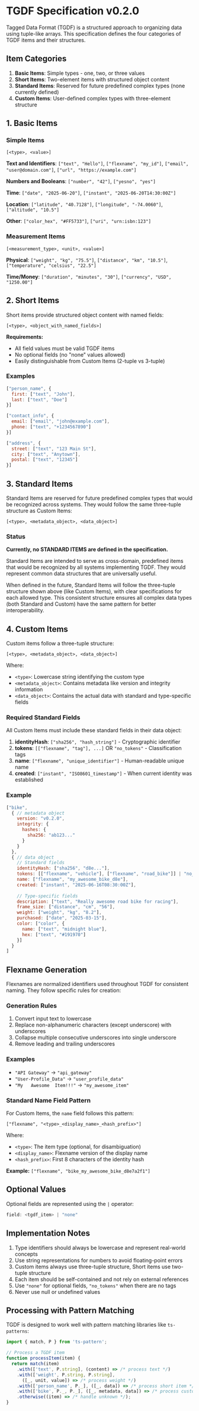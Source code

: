 # TGDF Specification v0.2.0

Tagged Data Format (TGDF) is a structured approach to organizing data using tuple-like arrays. This specification defines the four categories of TGDF items and their structures.

## Item Categories

1. **Basic Items**: Simple types - one, two, or three values
2. **Short Items**: Two-element items with structured object content  
3. **Standard Items**: Reserved for future predefined complex types (none currently defined)
4. **Custom Items**: User-defined complex types with three-element structure

## 1. Basic Items

### Simple Items
`[<type>, <value>]`

**Text and Identifiers**: `["text", "Hello"]`, `["flexname", "my_id"]`, `["email", "user@domain.com"]`, `["url", "https://example.com"]`

**Numbers and Booleans**: `["number", "42"]`, `["yesno", "yes"]`

**Time**: `["date", "2025-06-20"]`, `["instant", "2025-06-20T14:30:00Z"]`

**Location**: `["latitude", "40.7128"]`, `["longitude", "-74.0060"]`, `["altitude", "10.5"]`

**Other**: `["color_hex", "#FF5733"]`, `["uri", "urn:isbn:123"]`

### Measurement Items
`[<measurement_type>, <unit>, <value>]`

**Physical**: `["weight", "kg", "75.5"]`, `["distance", "km", "10.5"]`, `["temperature", "celsius", "22.5"]`

**Time/Money**: `["duration", "minutes", "30"]`, `["currency", "USD", "1250.00"]`

## 2. Short Items

Short items provide structured object content with named fields:

`[<type>, <object_with_named_fields>]`

**Requirements:**
- All field values must be valid TGDF items
- No optional fields (no "none" values allowed)
- Easily distinguishable from Custom Items (2-tuple vs 3-tuple)

### Examples

```javascript
["person_name", {
  first: ["text", "John"],
  last: ["text", "Doe"]
}]

["contact_info", {
  email: ["email", "john@example.com"],
  phone: ["text", "+1234567890"]
}]

["address", {
  street: ["text", "123 Main St"],
  city: ["text", "Anytown"],
  postal: ["text", "12345"]
}]
```

## 3. Standard Items

Standard Items are reserved for future predefined complex types that would be recognized across systems. They would follow the same three-tuple structure as Custom Items:

```
[<type>, <metadata_object>, <data_object>]
```

### Status

**Currently, no STANDARD ITEMS are defined in the specification.**

Standard Items are intended to serve as cross-domain, predefined items that would be recognized by all systems implementing TGDF. They would represent common data structures that are universally useful.

When defined in the future, Standard Items will follow the three-tuple structure shown above (like Custom Items), with clear specifications for each allowed type. This consistent structure ensures all complex data types (both Standard and Custom) have the same pattern for better interoperability.

## 4. Custom Items

Custom items follow a three-tuple structure:

```
[<type>, <metadata_object>, <data_object>]
```

Where:
- `<type>`: Lowercase string identifying the custom type
- `<metadata_object>`: Contains metadata like version and integrity information
- `<data_object>`: Contains the actual data with standard and type-specific fields

### Required Standard Fields

All Custom Items must include these standard fields in their data object:

1. **identityHash**: `["sha256", "hash_string"]` - Cryptographic identifier
2. **tokens**: `[["flexname", "tag"], ...]` OR `"no_tokens"` - Classification tags
3. **name**: `["flexname", "unique_identifier"]` - Human-readable unique name
4. **created**: `["instant", "ISO8601_timestamp"]` - When current identity was established

### Example

```javascript
["bike", 
  { // metadata object
    version: "v0.2.0",
    integrity: {
      hashes: {
        sha256: "ab123..."
      }
    }
  },
  { // data object
    // Standard fields
    identityHash: ["sha256", "d8e..."],
    tokens: [["flexname", "vehicle"], ["flexname", "road_bike"]] | "no_tokens",
    name: ["flexname", "my_awesome_bike_d8e"],
    created: ["instant", "2025-06-16T08:30:00Z"],
    
    // Type-specific fields
    description: ["text", "Really awesome road bike for racing"],
    frame_size: ["distance", "cm", "56"],
    weight: ["weight", "kg", "8.2"],
    purchased: ["date", "2025-03-15"],
    color: ["color", {
      name: ["text", "midnight blue"],
      hex: ["text", "#191970"]
    }]
  }
]
```

## Flexname Generation

Flexnames are normalized identifiers used throughout TGDF for consistent naming. They follow specific rules for creation:

### Generation Rules
1. Convert input text to lowercase
2. Replace non-alphanumeric characters (except underscore) with underscores
3. Collapse multiple consecutive underscores into single underscore
4. Remove leading and trailing underscores

### Examples
- `"API Gateway"` → `"api_gateway"`
- `"User-Profile_Data"` → `"user_profile_data"`
- `"My   Awesome  Item!!!"` → `"my_awesome_item"`

### Standard Name Field Pattern
For Custom Items, the `name` field follows this pattern:
```
["flexname", "<type>_<display_name>_<hash_prefix>"]
```

Where:
- `<type>`: The item type (optional, for disambiguation)
- `<display_name>`: Flexname version of the display name
- `<hash_prefix>`: First 8 characters of the identity hash

**Example:** `["flexname", "bike_my_awesome_bike_d8e7a2f1"]`

## Optional Values

Optional fields are represented using the `|` operator:

```javascript
field: <tgdf_item> | "none"
```

## Implementation Notes

1. Type identifiers should always be lowercase and represent real-world concepts
2. Use string representations for numbers to avoid floating-point errors
3. Custom items always use three-tuple structure, Short items use two-tuple structure
4. Each item should be self-contained and not rely on external references
5. Use `"none"` for optional fields, `"no_tokens"` when there are no tags
6. Never use null or undefined values

## Processing with Pattern Matching

TGDF is designed to work well with pattern matching libraries like `ts-patterns`:

```javascript
import { match, P } from 'ts-pattern';

// Process a TGDF item
function processItem(item) {
  return match(item)
    .with(['text', P.string], (content) => /* process text */)
    .with(['weight', P.string, P.string], 
      ([_, unit, value]) => /* process weight */)
    .with(['person_name', P._], ([_, data]) => /* process short item */)
    .with(['bike', P._, P._], ([_, metadata, data]) => /* process custom item */)
    .otherwise((item) => /* handle unknown */);
}
```
